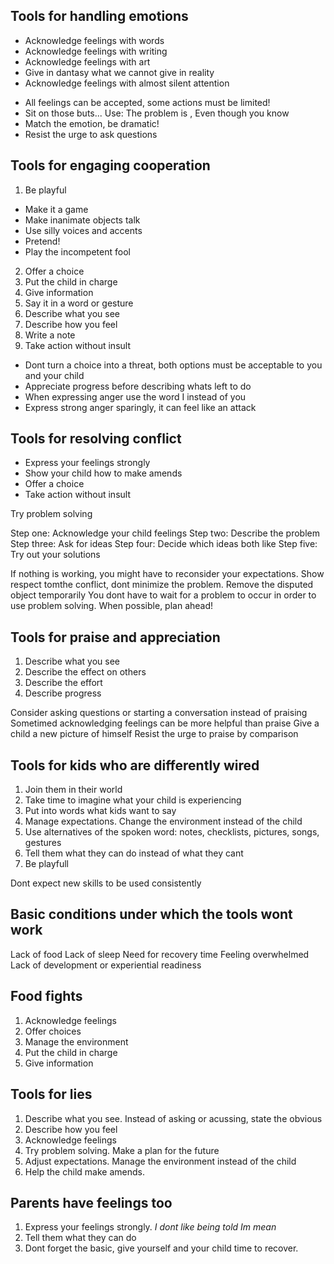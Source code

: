 ## Tools for handling emotions

- Acknowledge feelings with words
- Acknowledge feelings with writing
- Acknowledge feelings with art
- Give in dantasy what we cannot give in reality
- Acknowledge feelings with almost silent attention

* All feelings can be accepted, some actions must be limited!
* Sit on those buts... Use: The problem is , Even though you know
* Match the emotion, be dramatic!
* Resist the urge to ask questions


## Tools for engaging cooperation
1. Be playful
* Make it a game
* Make inanimate objects talk
* Use silly voices and accents
* Pretend!
* Play the incompetent fool
2. Offer a choice
3. Put the child in charge
4. Give information
5. Say it in a word or gesture
6. Describe what you see
7. Describe how you feel
8. Write a note
9. Take action without insult

* Dont turn a choice into a threat, both options must be acceptable to you and your child
* Appreciate progress before describing whats left to do
* When expressing anger use the word I instead of you
* Express strong anger sparingly, it can feel like an attack


## Tools for resolving conflict
* Express your feelings strongly
* Show your child how to make amends
* Offer a choice
* Take action without insult

Try problem solving

Step one: Acknowledge your child feelings
Step two: Describe the problem
Step three: Ask for ideas
Step four: Decide which ideas both like
Step five: Try out your solutions 

If nothing is working, you might have to reconsider your expectations.
Show respect tomthe conflict, dont minimize the problem.
Remove the disputed object temporarily
You dont have to wait for a problem to occur in order to use problem solving. When possible, plan ahead!

## Tools for praise and appreciation

1. Describe what you see
2. Describe the effect on others
3. Describe the effort
4. Describe progress

Consider asking questions or starting a conversation instead of praising
Sometimed acknowledging feelings can be more helpful than praise
Give a child a new picture of himself
Resist the urge to praise by comparison

## Tools for kids who are differently wired
1. Join them in their world
2. Take time to imagine what your child is experiencing
3. Put into words what kids want to say
4. Manage expectations. Change the environment instead of the child
5. Use alternatives of the spoken word: notes, checklists, pictures, songs, gestures
6. Tell them what they can do instead of what they cant
7. Be playfull


Dont expect new skills to be used consistently

## Basic conditions under which the tools wont work

Lack of food
Lack of sleep
Need for recovery time
Feeling overwhelmed
Lack of development or experiential readiness

## Food fights
1. Acknowledge feelings
2. Offer choices
3. Manage the environment
4. Put the child in charge
5. Give information

## Tools for lies

1. Describe what you see. Instead of asking or acussing, state the obvious
2. Describe how you feel
3. Acknowledge feelings
4. Try problem solving. Make a plan for the future
5. Adjust expectations. Manage the environment instead of the child
6. Help the child make amends.

## Parents have feelings too

1. Express your feelings strongly. *I dont like being told Im mean*
2. Tell them what they can do
3. Dont forget the basic, give yourself and your child time to recover.


